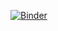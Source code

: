 [![Binder](https://mybinder.org/badge_logo.svg)](https://mybinder.org/v2/gh/cschroth2/dali_2022/main)
